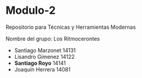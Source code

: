 # Modulo-2

Repositorio para Técnicas y Herramientas Modernas 

Nombre del grupo: Los Ritmocerontes 
* Santiago Marzonet 14131
* Lisandro Gimenez 14122
* **Santiago Royo** 14141
* Joaquín Herrera 14081

